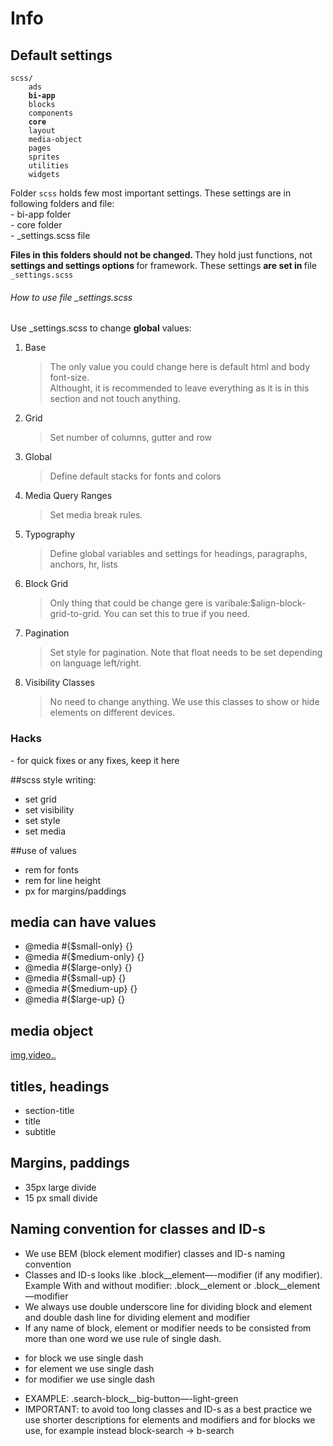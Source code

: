 Info
==========

<h2>Default settings</h2>

<pre><code>scss/
    ads
    <strong>bi-app</strong>
    blocks
    components
    <strong>core</strong>
    layout
    media-object
    pages
    sprites
    utilities
    widgets
</code></pre>

<p>Folder <code>scss</code> holds few most important settings. These settings are in following folders and file:<br>
  - bi-app folder<br>
  - core folder <br>
  - _settings.scss file
</p>

<p><strong>Files in this folders should not be changed. </strong>They hold just functions,  not <strong>settings and settings options </strong> for framework. These settings <strong>are set in </strong> file <code>_settings.scss</code></p>



<h6>How to use file  _settings.scss</h6>

<p>Use _settings.scss to change <strong>global</strong> values: <p>
  <ol><li>Base <br>
  <blockquote>The only value you could change here is default html and body font-size. <br>
    Althought, it is recommended to leave everything as it is in this section and not touch anything. </blockquote>
  </li>
<li>Grid <br>
<blockquote>Set number of columns, gutter and row<blockquote></li>
 <li>Global<br>
  <blockquote>
    Define default stacks for fonts and colors 
</blockquote>
  </li>
<li>Media Query Ranges<br>
<blockquote>
Set media break rules.
</blockquote>
</li>
 <li>Typography
<blockquote>
Define global variables and settings for headings, paragraphs, anchors, hr, lists
</blockquote>
 </li>
 <li>Block Grid<br>
<blockquote>
Only thing that could be change gere is varibale:$align-block-grid-to-grid. You can set this to true if you need.
</blockquote>
 </li>
<li>Pagination<br>
<blockquote>
  Set style for pagination. Note that float needs to be set depending on language left/right.
<blockquote>
</li>
<li> Visibility Classes<br>
<blockquote>
  No need to change anything. We use this classes to show or hide elements on different devices.
</blockquote>
</li>
</ol>




<h3>Hacks</h3>
- for quick fixes or any fixes, keep it here

##scss style writing:
* set grid
* set visibility
* set style
* set media 

##use of values 
* rem for fonts
* rem for line height
* px for margins/paddings

## media can have values
* @media #{$small-only} {}
* @media #{$medium-only} {}
* @media #{$large-only} {}
* @media #{$small-up} {}
* @media #{$medium-up} {}
* @media #{$large-up} {}

## media object 
  <article class="media-small review">
    <div class="media-small__item"> <a href="#">img,video..</a> </div>
       <div class="media-small__body "></div>
  </article>

## titles, headings
* section-title
* title
* subtitle

## Margins, paddings
* 35px large divide
* 15 px small divide

## Naming convention for classes and ID-s
* We use BEM (block element modifier) classes and ID-s naming convention
* Classes and ID-s looks like  .block__element—-modifier (if any modifier). Example With and without modifier:  .block__element or .block__element—modifier
* We always use double underscore line for dividing block and element  and double dash line for dividing element and modifier
* If any name of block, element or modifier needs to be consisted from more than one word we use rule of single dash.
- for block we use single dash
- for element we use single dash
- for modifier we use single dash
* EXAMPLE: .search-block__big-button—-light-green
* IMPORTANT: to avoid too long classes and ID-s as a best practice we use shorter descriptions for elements and modifiers and for blocks we use, for example instead block-search -> b-search